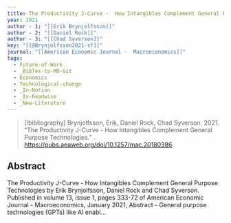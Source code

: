 ```yaml
---
title: The Productivity J-Curve -  How Intangibles Complement General Purpose Technologies
year: 2021
author - 1: "[[Erik Brynjolfsson]]"
author - 2: "[[Daniel Rock]]"
author - 3: "[[Chad Syverson]]"
key: "[[@Brynjolfsson2021-sf]]"
journal: "[[American Economic Journal -  Macroeconomics]]"
tags:
  - Future-of-Work
  - _BibTex-to-MD-Git
  - Economics
  - Technological-change
  - _In-Notion
  - _In-Readwise
  - _New-Literature
---
```


> [!bibliography]
> Brynjolfsson, Erik, Daniel Rock, Chad Syverson. 2021. “The Productivity J-Curve -  How Intangibles Complement General Purpose Technologies.” . https://pubs.aeaweb.org/doi/10.1257/mac.20180386

## Abstract
The Productivity J-Curve -  How Intangibles Complement General Purpose Technologies by Erik Brynjolfsson, Daniel Rock and Chad Syverson. Published in volume 13, issue 1, pages 333-72 of American Economic Journal -  Macroeconomics, January 2021, Abstract -  General purpose technologies (GPTs) like AI enabl...